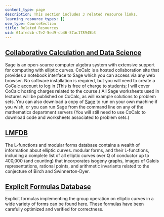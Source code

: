 ```yaml
---
content_type: page
description: This section includes 3 related resource links.
learning_resource_types: []
ocw_type: CourseSection
title: Related Resources
uid: 61afedcb-c7e2-5ed9-cb46-57ac178945b3
---
```


[Collaborative Calculation and Data Science](https://cocalc.com)
----------------------------------------------------------------

Sage is an open-source computer algebra system with extensive support for computing with elliptic curves. CoCalc is a hosted collaboration site that provides a notebook interface to Sage which you can access via any web browser. No software installation is required, but you will need to create a CoCalc account to log in (This is free of charge to students; I will cover CoCalc hosting charges related to the course.) All Sage worksheets used in lectures will be published on CoCalc, as will example solutions to problem sets. You can also download a copy of [Sage](https://www.sagemath.org/download.html) to run on your own machine if you wish, or you can run Sage from the command line on any of the mathematics department servers (You will still need to use CoCalc to download code and worksheets associated to problem sets.)

[LMFDB](https://www.lmfdb.org)
------------------------------

The L-functions and modular forms database contains a wealth of information about elliptic curves. modular forms, and their L-functions, including a complete list of all elliptic curves over Q of conductor up to 400,000 (and counting) that incorporates isogeny graphs, images of Galois representations, rational points, and arithmetic invariants related to the conjecture of Birch and Swinnerton-Dyer.

[Explicit Formulas Database](http://hyperelliptic.org/EFD/)
-----------------------------------------------------------

Explicit formulas implementing the group operation on elliptic curves in a wide variety of forms can be found here. These formulas have been carefully optimized and verified for correctness.